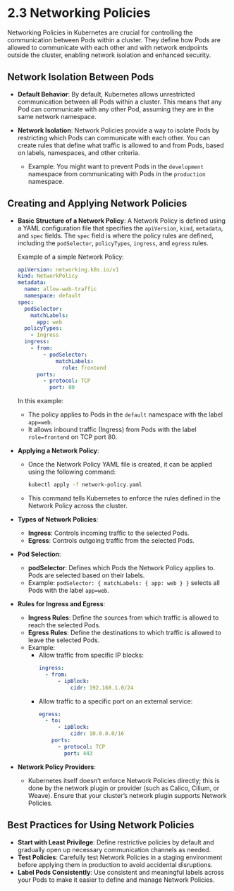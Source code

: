 # **2.3 Networking Policies**

Networking Policies in Kubernetes are crucial for controlling the communication between Pods within a cluster. They define how Pods are allowed to communicate with each other and with network endpoints outside the cluster, enabling network isolation and enhanced security.

## **Network Isolation Between Pods**

- **Default Behavior**: By default, Kubernetes allows unrestricted communication between all Pods within a cluster. This means that any Pod can communicate with any other Pod, assuming they are in the same network namespace.
- **Network Isolation**: Network Policies provide a way to isolate Pods by restricting which Pods can communicate with each other. You can create rules that define what traffic is allowed to and from Pods, based on labels, namespaces, and other criteria.

  - Example: You might want to prevent Pods in the `development` namespace from communicating with Pods in the `production` namespace.

## **Creating and Applying Network Policies**

- **Basic Structure of a Network Policy**:
  A Network Policy is defined using a YAML configuration file that specifies the `apiVersion`, `kind`, `metadata`, and `spec` fields. The `spec` field is where the policy rules are defined, including the `podSelector`, `policyTypes`, `ingress`, and `egress` rules.

  Example of a simple Network Policy:

  ```yaml
  apiVersion: networking.k8s.io/v1
  kind: NetworkPolicy
  metadata:
    name: allow-web-traffic
    namespace: default
  spec:
    podSelector:
      matchLabels:
        app: web
    policyTypes:
      - Ingress
    ingress:
      - from:
          - podSelector:
              matchLabels:
                role: frontend
        ports:
          - protocol: TCP
            port: 80
  ```

  In this example:

  - The policy applies to Pods in the `default` namespace with the label `app=web`.
  - It allows inbound traffic (Ingress) from Pods with the label `role=frontend` on TCP port 80.

- **Applying a Network Policy**:

  - Once the Network Policy YAML file is created, it can be applied using the following command:
    ```bash
    kubectl apply -f network-policy.yaml
    ```
  - This command tells Kubernetes to enforce the rules defined in the Network Policy across the cluster.

- **Types of Network Policies**:

  - **Ingress**: Controls incoming traffic to the selected Pods.
  - **Egress**: Controls outgoing traffic from the selected Pods.

- **Pod Selection**:

  - **podSelector**: Defines which Pods the Network Policy applies to. Pods are selected based on their labels.
  - Example: `podSelector: { matchLabels: { app: web } }` selects all Pods with the label `app=web`.

- **Rules for Ingress and Egress**:

  - **Ingress Rules**: Define the sources from which traffic is allowed to reach the selected Pods.
  - **Egress Rules**: Define the destinations to which traffic is allowed to leave the selected Pods.
  - Example:
    - Allow traffic from specific IP blocks:
      ```yaml
      ingress:
        - from:
            - ipBlock:
                cidr: 192.168.1.0/24
      ```
    - Allow traffic to a specific port on an external service:
      ```yaml
      egress:
        - to:
            - ipBlock:
                cidr: 10.0.0.0/16
          ports:
            - protocol: TCP
              port: 443
      ```

- **Network Policy Providers**:
  - Kubernetes itself doesn’t enforce Network Policies directly; this is done by the network plugin or provider (such as Calico, Cilium, or Weave). Ensure that your cluster’s network plugin supports Network Policies.

## **Best Practices for Using Network Policies**

- **Start with Least Privilege**: Define restrictive policies by default and gradually open up necessary communication channels as needed.
- **Test Policies**: Carefully test Network Policies in a staging environment before applying them in production to avoid accidental disruptions.
- **Label Pods Consistently**: Use consistent and meaningful labels across your Pods to make it easier to define and manage Network Policies.
